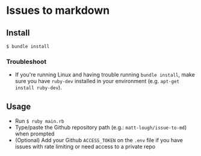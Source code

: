 # Issues to markdown

## Install

```
$ bundle install
```

### Troubleshoot

* If you're running Linux and having trouble running `bundle install`, make sure you have `ruby-dev` installed in your environment (e.g. `apt-get install ruby-dev`).

## Usage

* Run `$ ruby main.rb`
* Type/paste the Github repository path (e.g.: `matt-lough/issue-to-md`) when
  prompted
* (Optional) Add your Github `ACCESS_TOKEN` on the `.env` file if you have
  issues with rate limiting or need access to a private repo
